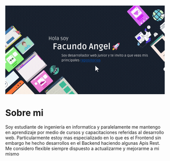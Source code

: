 [![Design preview for the Blogr landing page coding challenge](./banner-github.gif)](https://github.com/facundoangel#user-77032020-pinned-items-reorder-form)


# Sobre mi
Soy estudiante de ingeniería en informatíca y paralelamente me mantengo en aprendizaje por medio de cursos y capacitaciones referidas al desarrollo web. Particularmente estoy mas especializado en lo que es el Frontend sin embargo he hecho desarrollos en el Backend haciendo algunas Apis Rest. Me considero flexible siempre dispuesto a actualizarme y mejorarme a mi mismo
